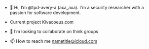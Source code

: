 - 👋 Hi, I’m @tpd-avery-a (axa_axa). I'm a security researcher with a passion for software development.

- Current project Kivacoeus.com

- 💞️ I’m looking to collaborate on think groups

- 📫 How to reach me nametitle@icloud.com

<!---
tpd-avery-a/tpd-avery-a is a ✨ special ✨ repository because its `README.md` (this file) appears on your GitHub profile.
You can click the Preview link to take a look at your changes.'
  
---> 
